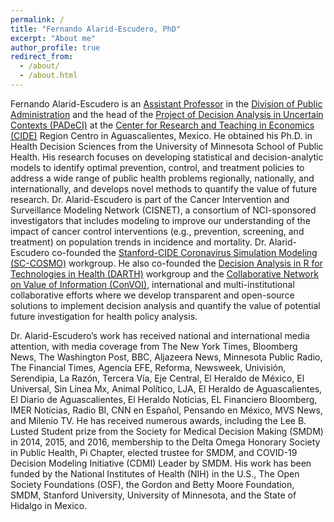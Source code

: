 ```yaml
---
permalink: /
title: "Fernando Alarid-Escudero, PhD"
excerpt: "About me"
author_profile: true
redirect_from: 
  - /about/
  - /about.html
---
```

Fernando Alarid-Escudero is an [Assistant Professor](https://www.cide.edu/dap/profesores/profesor/?id=277) in the [Division of Public Administration](https://www.cide.edu/dap/) and the head of the [Project of Decision Analysis in Uncertain Contexts (PADeCI)](https://padeci.org) at the [Center for Research and Teaching in Economics (CIDE)](https://www.cide.edu) Region Centro in Aguascalientes, Mexico. He obtained his Ph.D. in Health Decision Sciences from the University of Minnesota School of Public Health. His research focuses on developing statistical and decision-analytic models to identify optimal prevention, control, and treatment policies to address a wide range of public health problems regionally, nationally, and internationally, and develops novel methods to quantify the value of future research. Dr. Alarid-Escudero is part of the Cancer Intervention and Surveillance Modeling Network (CISNET), a consortium of NCI-sponsored investigators that includes modeling to improve our understanding of the impact of cancer control interventions (e.g., prevention, screening, and treatment) on population trends in incidence and mortality. Dr. Alarid-Escudero co-founded the [Stanford-CIDE Coronavirus Simulation Modeling (SC-COSMO)](https://www.sc-cosmo.org) workgroup. He also co-founded the [Decision Analysis in R for Technologies in Health (DARTH)](http://darthworkgroup.com) workgroup and the [Collaborative Network on Value of Information (ConVOI)](https://www.convoi-group.org), international and multi-institutional collaborative efforts where we develop transparent and open-source solutions to implement decision analysis and quantify the value of potential future investigation for health policy analysis.

Dr. Alarid-Escudero’s work has received national and international media attention, with media coverage from The New York Times, Bloomberg News, The Washington Post, BBC, Aljazeera News, Minnesota Public Radio, The Financial Times, Agencia EFE, Reforma, Newsweek, Univisión, Serendipia, La Razón, Tercera Vía, Eje Central, El Heraldo de México, El Universal, Sin Línea Mx, Animal Político, LJA, El Heraldo de Aguascalientes, El Diario de Aguascalientes, El Heraldo Noticias, EL Financiero Bloomberg, IMER Noticias, Radio BI, CNN en Español, Pensando en México, MVS News, and Milenio TV. He has received numerous awards, including the Lee B. Lusted Student prize from the Society for Medical Decision Making (SMDM) in 2014, 2015, and 2016, membership to the Delta Omega Honorary Society in Public Health, Pi Chapter, elected trustee for SMDM, and COVID-19 Decision Modeling Initiative (CDMI) Leader by SMDM. His work has been funded by the National Institutes of Health (NIH) in the U.S., The Open Society Foundations (OSF), the Gordon and Betty Moore Foundation, SMDM, Stanford University, University of Minnesota, and the State of Hidalgo in Mexico.